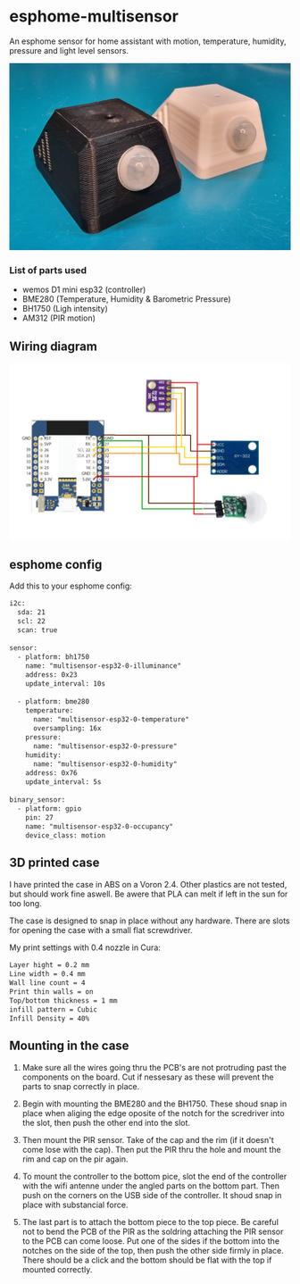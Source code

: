 # esphome-multisensor
An esphome sensor for home assistant with motion, temperature, humidity, pressure and light level sensors.


![sensor](/black-and-white-sensor.jpg)

### List of parts used
* wemos D1 mini esp32 (controller)
* BME280 (Temperature, Humidity & Barometric Pressure)
* BH1750 (Ligh intensity)
* AM312 (PIR motion)

## Wiring diagram
![wiring diagram](/Wiring.png)


## esphome config
Add this to your esphome config:
```
i2c:
  sda: 21
  scl: 22
  scan: true

sensor:
  - platform: bh1750
    name: "multisensor-esp32-0-illuminance"
    address: 0x23
    update_interval: 10s

  - platform: bme280
    temperature:
      name: "multisensor-esp32-0-temperature"
      oversampling: 16x
    pressure:
      name: "multisensor-esp32-0-pressure"
    humidity:
      name: "multisensor-esp32-0-humidity"
    address: 0x76
    update_interval: 5s

binary_sensor:
  - platform: gpio
    pin: 27
    name: "multisensor-esp32-0-occupancy"
    device_class: motion
```

## 3D printed case

I have printed the case in ABS on a Voron 2.4. Other plastics are not tested, but should work fine aswell. Be awere that PLA can melt if left in the sun for too long.

The case is designed to snap in place without any hardware. There are slots for opening the case with a small flat screwdriver.


My print settings with 0.4 nozzle in Cura:
```
Layer hight = 0.2 mm
Line width = 0.4 mm
Wall line count = 4
Print thin walls = on
Top/bottom thickness = 1 mm
infill pattern = Cubic
Infill Density = 40%
```


## Mounting in the case

1. Make sure all the wires going thru the PCB's are not protruding past the components on the board. Cut if nessesary as these will prevent the parts to snap correctly in place.

2. Begin with mounting the BME280 and the BH1750. These shoud snap in place when aliging the edge oposite of the notch for the scredriver into the slot, then push the other end into the slot. 
3. Then mount the PIR sensor. Take of the cap and the rim (if it doesn't come lose with the cap). Then put the PIR thru the hole and mount the rim and cap on the pir again. 
4. To mount the controller to the bottom pice, slot the end of the controller with the wifi antenne under the angled parts on the bottom part. Then push on the corners on the USB side of the controller. It shoud snap in place with substancial force. 

5. The last part is to attach the bottom piece to the top piece. Be careful not to bend the PCB of the PIR as the soldring attaching the PIR sensor to the PCB can come loose. Put one of the sides if the bottom into the notches on the side of the top, then push the other side firmly in place. There should be a click and the bottom should be flat with the top if mounted correctly.
